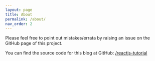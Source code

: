 ```yaml
---
layout: page
title: About
permalink: /about/
nav_order: 2
---
```


Please feel free to point out mistakes/errata by raising an issue on the GitHub page of this project.

You can find the source code for this blog at GitHub:
[/reactjs-tutorial](https://github.com/enigma6174/reactjs-tutorial)
